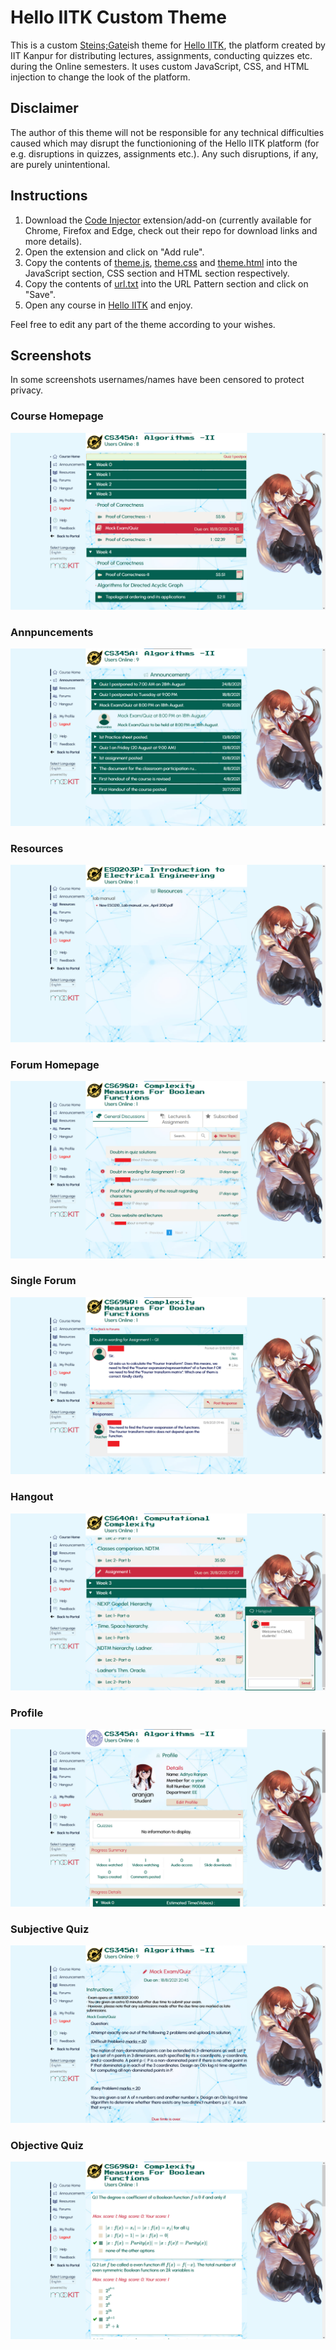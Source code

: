 # Hello IITK Custom Theme
This is a custom [Steins;Gate](https://myanimelist.net/anime/9253/Steins_Gate)ish theme for [Hello IITK](https://hello.iitk.ac.in/), the platform created by IIT Kanpur for distributing lectures, assignments, conducting quizzes etc. during the Online semesters. It uses custom JavaScript, CSS, and HTML injection to change the look of the platform.

## Disclaimer
The author of this theme will not be responsible for any technical difficulties caused which may disrupt the functionioning of the Hello IITK platform (for e.g. disruptions in quizzes, assignments etc.). Any such disruptions, if any, are purely unintentional.

## Instructions
1. Download the [Code Injector](https://github.com/Lor-Saba/Code-Injector) extension/add-on (currently available for Chrome, Firefox and Edge, check out their repo for download links and more details).
2. Open the extension and click on "Add rule".
3. Copy the contents of [theme.js](https://github.com/Zark84010/Hello-IITK-Custom-Theme/blob/main/theme.js), [theme.css](https://github.com/Zark84010/Hello-IITK-Custom-Theme/blob/main/theme.css) and [theme.html](https://github.com/Zark84010/Hello-IITK-Custom-Theme/blob/main/theme.html) into the JavaScript section, CSS section and HTML section respectively.
4. Copy the contents of [url.txt](https://github.com/Zark84010/Hello-IITK-Custom-Theme/blob/main/url.txt) into the URL Pattern section and click on "Save".
5. Open any course in [Hello IITK](https://hello.iitk.ac.in/) and enjoy.

Feel free to edit any part of the theme according to your wishes.

## Screenshots
In some screenshots usernames/names have been censored to protect privacy.
### Course Homepage
![course homepage](https://raw.githubusercontent.com/Zark84010/Hello-IITK-Custom-Theme/main/screenshots/course_home_page.png)
### Annpuncements
![announcements](https://raw.githubusercontent.com/Zark84010/Hello-IITK-Custom-Theme/main/screenshots/course_announcements.png)
### Resources
![resources](https://raw.githubusercontent.com/Zark84010/Hello-IITK-Custom-Theme/main/screenshots/course_resources.png)
### Forum Homepage
![forum homepage](https://raw.githubusercontent.com/Zark84010/Hello-IITK-Custom-Theme/main/screenshots/course_forum_home.png)
### Single Forum
![single forum](https://raw.githubusercontent.com/Zark84010/Hello-IITK-Custom-Theme/main/screenshots/course_forum_single.png)
### Hangout
![hangout](https://raw.githubusercontent.com/Zark84010/Hello-IITK-Custom-Theme/main/screenshots/course_hangout.png)
### Profile
![profile](https://raw.githubusercontent.com/Zark84010/Hello-IITK-Custom-Theme/main/screenshots/course_profile.png)
### Subjective Quiz
![subjective quiz](https://raw.githubusercontent.com/Zark84010/Hello-IITK-Custom-Theme/main/screenshots/course_subjective_quiz.png)
### Objective Quiz
![objective quiz](https://raw.githubusercontent.com/Zark84010/Hello-IITK-Custom-Theme/main/screenshots/course_objective_quiz.png)
